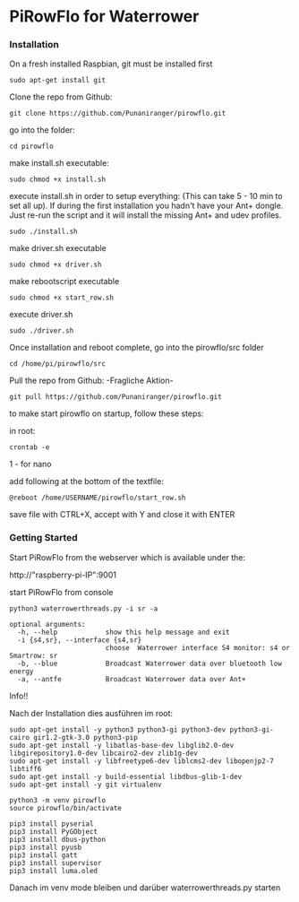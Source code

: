 # PiRowFlo for Waterrower

### Installation
On a fresh installed Raspbian, git must be installed first 

    sudo apt-get install git

Clone the repo from Github: 

    git clone https://github.com/Punaniranger/pirowflo.git
    
go into the folder: 

    cd pirowflo 

make install.sh executable: 

    sudo chmod +x install.sh

execute install.sh in order to setup everything: (This can take 5 - 10 min to set all up). If during the first installation
you hadn't have your Ant+ dongle. Just re-run the script and it will install the missing Ant+ and udev profiles.

    sudo ./install.sh 

make driver.sh executable

    sudo chmod +x driver.sh

make rebootscript executable

    sudo chmod +x start_row.sh

execute driver.sh

    sudo ./driver.sh

Once installation and reboot complete, go into the pirowflo/src folder

    cd /home/pi/pirowflo/src

Pull the repo from Github:  -Fragliche Aktion-

    git pull https://github.com/Punaniranger/pirowflo.git

to make start pirowflo on startup, follow these steps:

in root:

    crontab -e

1 - for nano

add following at the bottom of the textfile:

    @reboot /home/USERNAME/pirowflo/start_row.sh

save file with CTRL+X, accept with Y and close it with ENTER


### Getting Started

Start PiRowFlo from the webserver which is available under the: 

http://"raspberry-pi-IP":9001 

start PiRowFlo from console 

  
    python3 waterrowerthreads.py -i sr -a
    
    optional arguments:
      -h, --help            show this help message and exit
      -i {s4,sr}, --interface {s4,sr}
                            choose  Waterrower interface S4 monitor: s4 or Smartrow: sr
      -b, --blue            Broadcast Waterrower data over bluetooth low energy
      -a, --antfe           Broadcast Waterrower data over Ant+


Info!!

Nach der Installation dies ausführen im root:

    sudo apt-get install -y python3 python3-gi python3-dev python3-gi-cairo gir1.2-gtk-3.0 python3-pip
    sudo apt-get install -y libatlas-base-dev libglib2.0-dev libgirepository1.0-dev libcairo2-dev zlib1g-dev
    sudo apt-get install -y libfreetype6-dev liblcms2-dev libopenjp2-7 libtiff6
    sudo apt-get install -y build-essential libdbus-glib-1-dev
    sudo apt-get install -y git virtualenv

    python3 -m venv pirowflo
    source pirowflo/bin/activate

    pip3 install pyserial
    pip3 install PyGObject
    pip3 install dbus-python
    pip3 install pyusb
    pip3 install gatt
    pip3 install supervisor
    pip3 install luma.oled

Danach im venv mode bleiben und darüber waterrowerthreads.py starten
